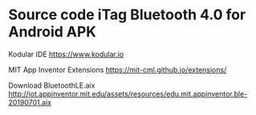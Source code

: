 # Source code iTag Bluetooth 4.0 for Android APK

Kodular IDE
https://www.kodular.io

MIT App Inventor Extensions
https://mit-cml.github.io/extensions/

Download BluetoothLE.aix
http://iot.appinventor.mit.edu/assets/resources/edu.mit.appinventor.ble-20190701.aix
